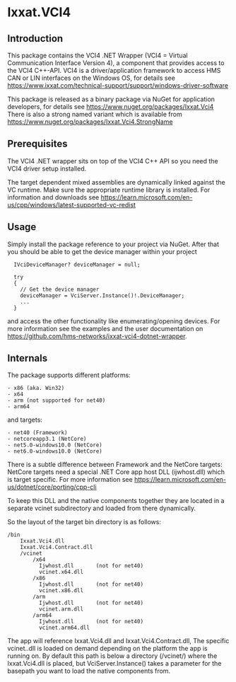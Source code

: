 # Ixxat.VCI4

## Introduction

This package contains the VCI4 .NET Wrapper (VCI4 = Virtual Communication Interface Version 4), 
a component that provides access to the VCI4 C++-API.
VCI4 is a driver/application framework to access HMS CAN or LIN interfaces on the Windows OS,
for details see https://www.ixxat.com/technical-support/support/windows-driver-software

This package is released as a binary package via NuGet for application developers,
for details see https://www.nuget.org/packages/Ixxat.Vci4
There is also a strong named variant which is available from https://www.nuget.org/packages/Ixxat.Vci4.StrongName

## Prerequisites

The VCI4 .NET wrapper sits on top of the VCI4 C++ API so you need the VCI4 driver setup installed.

The target dependent mixed assemblies are dynamically linked against the VC runtime. Make sure the appropriate
runtime library is installed.
For information and downloads see https://learn.microsoft.com/en-us/cpp/windows/latest-supported-vc-redist

## Usage

Simply install the package reference to your project via NuGet. 
After that you should be able to get the device manager within your project

      IVciDeviceManager? deviceManager = null;

      try
      {
        // Get the device manager
        deviceManager = VciServer.Instance()!.DeviceManager;
        ...
      }

and access the other functionality like enumerating/opening devices.
For more information see the examples and the user documentation on 
https://github.com/hms-networks/ixxat-vci4-dotnet-wrapper.

## Internals

The package supports different platforms:

    - x86 (aka. Win32)
    - x64
    - arm (not supported for net40)
    - arm64

and targets:

    - net40 (Framework)
    - netcoreapp3.1 (NetCore)
    - net5.0-windows10.0 (NetCore)
    - net6.0-windows10.0 (NetCore)

There is a subtle difference between Framework and the NetCore targets:
NetCore targets need a special .NET Core app host DLL (ijwhost.dll) 
which is target specific. For more information see
https://learn.microsoft.com/en-us/dotnet/core/porting/cpp-cli

To keep this DLL and the native components together they are located in a 
separate vcinet subdirectory and loaded from there dynamically.

So the layout of the target bin directory is as follows:

    /bin
        Ixxat.Vci4.dll
        Ixxat.Vci4.Contract.dll
        /vcinet
            /x64
              Ijwhost.dll       (not for net40)
              vcinet.x64.dll
            /x86
              Ijwhost.dll       (not for net40)
              vcinet.x86.dll
            /arm
              Ijwhost.dll       (not for net40)
              vcinet.arm.dll
            /arm64
              Ijwhost.dll       (not for net40)
              vcinet.arm64.dll

The app will reference Ixxat.Vci4.dll and Ixxat.Vci4.Contract.dll,
The specific vcinet.<platform>.dll is loaded on demand depending on the platform
the app is running on.
By default this path is below a directory (/vcinet/<platform>) where the Ixxat.Vci4.dll is placed,
but VciServer.Instance() takes a parameter for the basepath you want to load the 
native components from.

